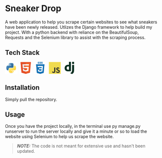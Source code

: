 # Sneaker Drop

A web application to help you scrape certain websites to see what sneakers have been newly released. Utlizes the Django framework to help build my project. With a python backend with reliance on the BeautifulSoup, Requests and the Selenium library to assist with the scraping process. 
## Tech Stack

<div>
  <img src="https://github.com/devicons/devicon/blob/master/icons/python/python-original.svg" title="Python" alt="Python" width="40" height="40"/>&nbsp;
  <img src="https://github.com/devicons/devicon/blob/master/icons/html5/html5-original.svg" title="HTML5" alt="HTML" width="40" height="40"/>&nbsp;
  <img src="https://github.com/devicons/devicon/blob/master/icons/css3/css3-plain-wordmark.svg"  title="CSS3" alt="CSS" width="40" height="40"/>&nbsp;
  <img src="https://github.com/devicons/devicon/blob/master/icons/javascript/javascript-original.svg" title="JavaScript" alt="JavaScript" width="40" height="40"/>&nbsp;
  <img src="https://github.com/devicons/devicon/blob/master/icons/django/django-plain.svg" title="Django"  alt="Django" width="40" height="40"/>&nbsp;

</div>

## Installation

Simply pull the repository.

## Usage

Once you have the project locally, in the terminal use py manage.py runserver to run the server locally and give it a minute or so to load the website using Selenium to help us scrape the website.


> **_NOTE:_**  The code is not meant for extensive use and hasn't been updated.

